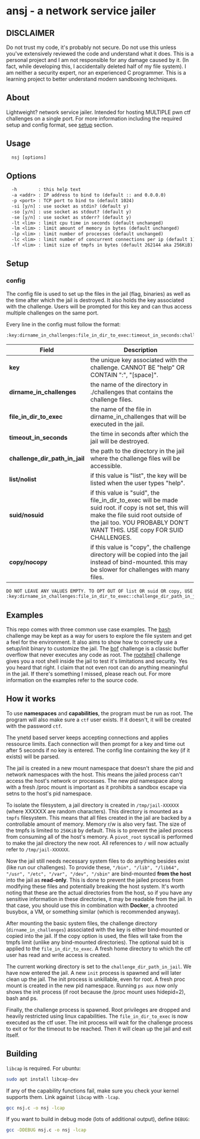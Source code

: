 # ansj - a network service jailer

## DISCLAIMER

Do not trust my code, it's probably not secure. Do not use this unless you've extensively reviewed the code and understand what it does. This is a personal project and I am not responsible for any damage caused by it. (In fact, while developing this, I accidentally deleted half of my file system). I am neither a security expert, nor an experienced C programmer. This is a learning project to better understand modern sandboxing techniques.

## About

Lightweight? network service jailer.
Intended for hosting MULTIPLE pwn ctf challenges on a single port.
For more information including the required setup and config format, see [setup](#setup) section.

## Usage

```txt
  nsj [options]
```

## Options

```txt
  -h        : this help text
  -a <addr> : IP address to bind to (default :: and 0.0.0.0)
  -p <port> : TCP port to bind to (default 1024)
  -si [y/n] : use socket as stdin? (default y)
  -so [y/n] : use socket as stdout? (default y)
  -se [y/n] : use socket as stderr? (default y)
  -lt <lim> : limit cpu time in seconds (default unchanged)
  -lm <lim> : limit amount of memory in bytes (default unchanged)
  -lp <lim> : limit number of processes (default unchanged)
  -lc <lim> : limit number of concurrent connections per ip (default 1)
  -lf <lim> : limit size of tmpfs in bytes (default 262144 aka 256KiB)
```

## Setup

### config

The config file is used to set up the files in the jail (flag, binaries) as well as the time after which the jail is destroyed. It also holds the key associated with the challenge. Users will be prompted for this key and can thus access multiple challenges on the same port.

Every line in the config must follow the format:

```txt
:key:dirname_in_challenges:file_in_dir_to_exec:timeout_in_seconds:challenge_dir_path_in_jail:list/nolist:suid/nosuid:copy/nocopy:
```

| Field | Description |
| --- | --- |
| **key** | the unique key associated with the challenge. CANNOT BE "help" OR CONTAIN ":", "[space]". |
| **dirname_in_challenges** | the name of the directory in ./challenges that contains the challenge files. |
| **file_in_dir_to_exec** | the name of the file in dirname_in_challenges that will be executed in the jail. |
| **timeout_in_seconds** | the time in seconds after which the jail will be destroyed. |
| **challenge_dir_path_in_jail** | the path to the directory in the jail where the challenge files will be accessible. |
| **list/nolist** | if this value is "list", the key will be listed when the user types "help". |
| **suid/nosuid** | if this value is "suid", the file_in_dir_to_exec will be made suid root. if copy is not set, this will make the file suid root outside of the jail too. YOU PROBABLY DON'T WANT THIS. USE copy FOR SUID CHALLENGES. |
| **copy/nocopy** | if this value is "copy", the challenge directory will be copied into the jail instead of bind-mounted. this may be slower for challenges with many files. |


```txt
DO NOT LEAVE ANY VALUES EMPTY. TO OPT OUT OF list OR suid OR copy, USE "nolist" OR "nosuid" OR "nocopy" OR LITERALLY ANY OTHER STRING. DO NOT DO THIS: 
:key:dirname_in_challenges:file_in_dir_to_exec::challenge_dir_path_in_jail::::
```

## Examples

This repo comes with three common use case examples. The [bash](/challenges/default/) challenge may be kept as a way for users to explore the file system and get a feel for the environment. It also aims to show how to correctly use a setup/init binary to customize the jail. The [bof](/challenges/unpriv_bof_example/) challenge is a classic buffer overflow that never executes any code as root. The [rootshell](/challenges/rootshell_example/) challenge gives you a root shell inside the jail to test it's limitations and security. Yes you heard that right. I claim that not even root can do anything meaningful in the jail. If there's something I missed, please reach out. For more information on the examples refer to the source code.

## How it works

To use **namespaces** and **capabilities**, the program must be run as root. The program will also make sure a `ctf` user exists. If it doesn't, it will be created with the password `ctf`.

The ynetd based server keeps accepting connections and applies ressource limits. Each connection will then prompt for a key and time out after 5 seconds if no key is entered. The config line containing the key (if it exists) will be parsed.

The jail is created in a new mount namespace that doesn't share the pid and network namespaces with the host. This means the jailed process can't access the host's network or processes. The new pid namespace along with a fresh /proc mount is important as it prohibits a sandbox escape via setns to the host's pid namespace.

To isolate the filesystem, a jail directory is created in `/tmp/jail-XXXXXX` (where XXXXXX are random characters). This directory is mounted as a `tmpfs` filesystem. This means that all files created in the jail are backed by a controllable amount of memory. Memory r/w is also very fast. The size of the tmpfs is limited to `256KiB` by default. This is to prevent the jailed process from consuming all of the host's memory. A `pivot_root` syscall is performed to make the jail directory the new root. All references to `/` will now actually refer to `/tmp/jail-XXXXXX`.

Now the jail still needs necessary system files to do anything besides exist (like run our challenges). To provide these, `"/bin", "/lib", "/lib64", "/usr", "/etc", "/var", "/dev", "/sbin"` are bind-mounted **from the host** into the jail as **read-only**. This is done to prevent the jailed process from modifying these files and potentially breaking the host system. It's worth noting that these are the actual directories from the host, so if you have any sensitive information in these directories, it may be readable from the jail. In that case, you should use this in combination with **Docker**, a chrooted busybox, a VM, or something similar (which is recommended anyway).

After mounting the basic system files, the challenge directory (`dirname_in_challenges`) associated with the key is either bind-mounted or copied into the jail. If the copy option is used, the files will take from the tmpfs limit (unlike any bind-mounted directories). The optional suid bit is applied to the `file_in_dir_to_exec`. A fresh home directory to which the ctf user has read and write access is created.

The current working directory is set to the `challenge_dir_path_in_jail`. We have now entered the jail. A new `init` process is spawned and will later clean up the jail. The init process is unkillable, even for root. A fresh proc mount is created in the new pid namespace. Running `ps aux` now only shows the init process (if root because the /proc mount uses hidepid=2), bash and ps.

Finally, the challenge process is spawned. Root privileges are dropped and heavily restricted using linux capabilities. The `file_in_dir_to_exec` is now executed as the ctf user. The init process will wait for the challenge process to exit or for the timeout to be reached. Then it will clean up the jail and exit itself.

## Building

`libcap` is required. For ubuntu:

```bash
sudo apt install libcap-dev
```

If any of the capability functions fail, make sure you check your kernel supports them. Link against `libcap` with `-lcap`.

```bash
gcc nsj.c -o nsj -lcap
```

If you want to build in debug mode (lots of additional output), define `DEBUG`:

```bash
gcc -DDEBUG nsj.c -o nsj -lcap
```
